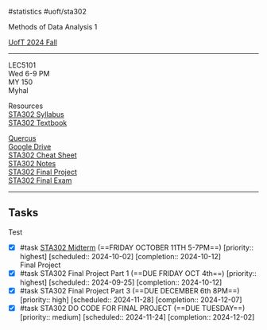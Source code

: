 #statistics #uoft/sta302

Methods of Data Analysis 1

[UofT 2024 Fall](UofT%202024%20Fall)

---
LEC5101  
	Wed 6-9 PM  
	MY 150  
	Myhal

Resources  
	[STA302 Syllabus](attachments/STA302%20Syllabus.pdf)  
	[STA302 Textbook](attachments/STA302%20Textbook.pdf)


[Quercus](https://q.utoronto.ca/courses/354754)  
[Google Drive](https://drive.google.com/drive/folders/1iBUID8UFyH1gCMr0IEFZKe3i1WGu7VJa)  
[STA302 Cheat Sheet](STA302%20Notes/STA302%20Cheat%20Sheet.md)  
[STA302 Notes](STA302%20Notes/STA302%20Notes.md)  
[STA302 Final Project](STA302%20Final%20Project.md)  
[STA302 Final Exam](STA302%20Final%20Exam.md)


---
## Tasks
Test
- [x] #task [STA302 Midterm](STA302%20Midterm.md) (==FRIDAY OCTOBER 11TH 5-7PM==)  [priority:: highest]  [scheduled:: 2024-10-02]  [completion:: 2024-10-12]  
Final Project
- [x] #task STA302 Final Project Part 1 (==DUE FRIDAY OCT 4th==)  [priority:: highest]  [scheduled:: 2024-09-25]  [completion:: 2024-10-12]
- [x] #task STA302 Final Project Part 3 (==DUE DECEMBER 6th 8PM==)  [priority:: high]  [scheduled:: 2024-11-28]  [completion:: 2024-12-07]
- [x] #task STA302 DO CODE FOR FINAL PROJECT (==DUE TUESDAY==)  [priority:: medium]  [scheduled:: 2024-11-24]  [completion:: 2024-12-02]
